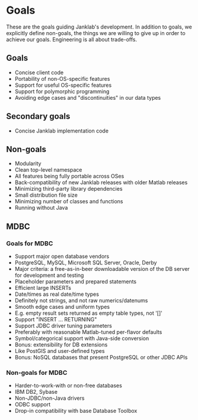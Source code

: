 # Goals

These are the goals guiding Janklab's development. In addition to goals, we explicitly define non-goals, the things we are willing to give up in order to achieve our goals. Engineering is all about trade-offs.

## Goals

* Concise client code
* Portability of non-OS-specific features
* Support for useful OS-specific features
* Support for polymorphic programming
* Avoiding edge cases and "discontinuities" in our data types

## Secondary goals

* Concise Janklab implementation code

## Non-goals

* Modularity
* Clean top-level namespace
* All features being fully portable across OSes
* Back-compatibility of new Janklab releases with older Matlab releases
* Minimizing third-party library dependencies
* Small distribution file size
* Minimizing number of classes and functions
* Running without Java

## MDBC

### Goals for MDBC

* Support major open database vendors
 * PostgreSQL, MySQL, Microsoft SQL Server, Oracle, Derby
 * Major criteria: a free-as-in-beer downloadable version of the DB server for development and testing
* Placeholder parameters and prepared statements
* Efficient large INSERTs
* Date/times as real date/time types
 * Definitely not strings, and not raw numerics/datenums
* Smooth edge cases and uniform types
 * E.g. empty result sets returned as empty table types, not '[]'
* Support "INSERT ... RETURNING"
* Support JDBC driver tuning parameters
 * Preferably with reasonable Matlab-tuned per-flavor defaults
* Symbol/categorical support with Java-side conversion
* Bonus: extensibility for DB extensions
 * Like PostGIS and user-defined types
* Bonus: NoSQL databases that present PostgreSQL or other JDBC APIs

### Non-goals for MDBC

* Harder-to-work-with or non-free databases
 * IBM DB2, Sybase
* Non-JDBC/non-Java drivers
* ODBC support
* Drop-in compatibility with base Database Toolbox
